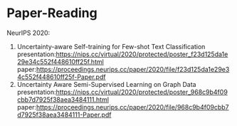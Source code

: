 # Paper-Reading
NeurIPS 2020:  
1. Uncertainty-aware Self-training for Few-shot Text Classification
presentation:https://nips.cc/virtual/2020/protected/poster_f23d125da1e29e34c552f448610ff25f.html
paper:https://proceedings.neurips.cc/paper/2020/file/f23d125da1e29e34c552f448610ff25f-Paper.pdf
2. Uncertainty Aware Semi-Supervised Learning on Graph Data
presentation:https://nips.cc/virtual/2020/protected/poster_968c9b4f09cbb7d7925f38aea3484111.html
paper:https://proceedings.neurips.cc/paper/2020/file/968c9b4f09cbb7d7925f38aea3484111-Paper.pdf
